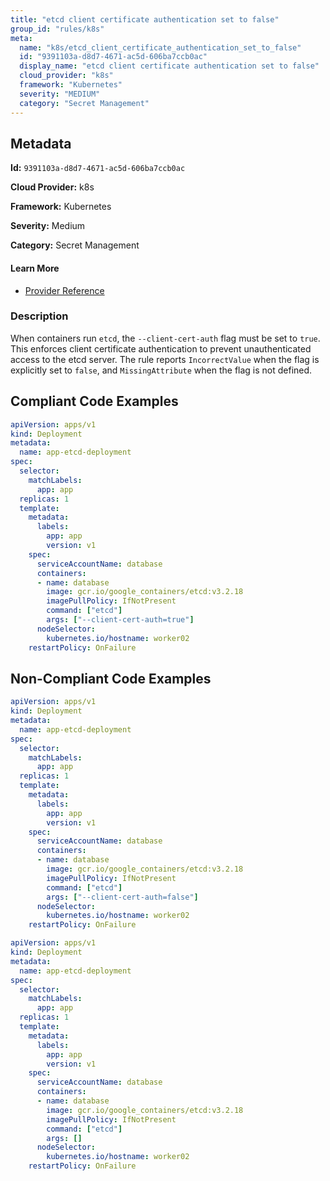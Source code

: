```yaml
---
title: "etcd client certificate authentication set to false"
group_id: "rules/k8s"
meta:
  name: "k8s/etcd_client_certificate_authentication_set_to_false"
  id: "9391103a-d8d7-4671-ac5d-606ba7ccb0ac"
  display_name: "etcd client certificate authentication set to false"
  cloud_provider: "k8s"
  framework: "Kubernetes"
  severity: "MEDIUM"
  category: "Secret Management"
---
```

## Metadata

**Id:** `9391103a-d8d7-4671-ac5d-606ba7ccb0ac`

**Cloud Provider:** k8s

**Framework:** Kubernetes

**Severity:** Medium

**Category:** Secret Management

#### Learn More

 - [Provider Reference](https://etcd.io/docs/v3.4/op-guide/security/)

### Description

 When containers run `etcd`, the `--client-cert-auth` flag must be set to `true`. This enforces client certificate authentication to prevent unauthenticated access to the etcd server. The rule reports `IncorrectValue` when the flag is explicitly set to `false`, and `MissingAttribute` when the flag is not defined.


## Compliant Code Examples
```yaml
apiVersion: apps/v1
kind: Deployment
metadata:
  name: app-etcd-deployment
spec:
  selector:
    matchLabels:
      app: app
  replicas: 1
  template:
    metadata:
      labels:
        app: app
        version: v1
    spec:
      serviceAccountName: database
      containers:
      - name: database
        image: gcr.io/google_containers/etcd:v3.2.18
        imagePullPolicy: IfNotPresent
        command: ["etcd"]
        args: ["--client-cert-auth=true"]
      nodeSelector:
        kubernetes.io/hostname: worker02  
    restartPolicy: OnFailure

```
## Non-Compliant Code Examples
```yaml
apiVersion: apps/v1
kind: Deployment
metadata:
  name: app-etcd-deployment
spec:
  selector:
    matchLabels:
      app: app
  replicas: 1
  template:
    metadata:
      labels:
        app: app
        version: v1
    spec:
      serviceAccountName: database
      containers:
      - name: database
        image: gcr.io/google_containers/etcd:v3.2.18
        imagePullPolicy: IfNotPresent
        command: ["etcd"]
        args: ["--client-cert-auth=false"]
      nodeSelector:
        kubernetes.io/hostname: worker02  
    restartPolicy: OnFailure

```

```yaml
apiVersion: apps/v1
kind: Deployment
metadata:
  name: app-etcd-deployment
spec:
  selector:
    matchLabels:
      app: app
  replicas: 1
  template:
    metadata:
      labels:
        app: app
        version: v1
    spec:
      serviceAccountName: database
      containers:
      - name: database
        image: gcr.io/google_containers/etcd:v3.2.18
        imagePullPolicy: IfNotPresent
        command: ["etcd"]
        args: []
      nodeSelector:
        kubernetes.io/hostname: worker02  
    restartPolicy: OnFailure

```